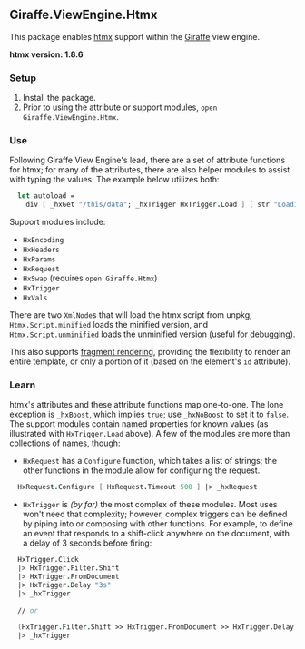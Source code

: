 ## Giraffe.ViewEngine.Htmx

This package enables [htmx](https://htmx.org) support within the [Giraffe](https://giraffe.wiki) view engine.

**htmx version: 1.8.6**

### Setup

1. Install the package.
2. Prior to using the attribute or support modules, `open Giraffe.ViewEngine.Htmx`.

### Use

Following Giraffe View Engine's lead, there are a set of attribute functions for htmx; for many of the attributes, there are also helper modules to assist with typing the values. The example below utilizes both:

```fsharp
  let autoload =
    div [ _hxGet "/this/data"; _hxTrigger HxTrigger.Load ] [ str "Loading..." ]
```

Support modules include:
- `HxEncoding`
- `HxHeaders`
- `HxParams`
- `HxRequest`
- `HxSwap` (requires `open Giraffe.Htmx`)
- `HxTrigger`
- `HxVals`

There are two `XmlNode`s that will load the htmx script from unpkg; `Htmx.Script.minified` loads the minified version, and `Htmx.Script.unminified` loads the unminified version (useful for debugging).

This also supports [fragment rendering](https://bitbadger.solutions/blog/2022/fragment-rendering-in-giraffe-view-engine.html), providing the flexibility to render an entire template, or only a portion of it (based on the element's `id` attribute).

### Learn

htmx's attributes and these attribute functions map one-to-one. The lone exception is `_hxBoost`, which implies `true`; use `_hxNoBoost` to set it to `false`. The support modules contain named properties for known values (as illustrated with `HxTrigger.Load` above). A few of the modules are more than collections of names, though:
- `HxRequest` has a `Configure` function, which takes a list of strings; the other functions in the module allow for configuring the request.

```fsharp
  HxRequest.Configure [ HxRequest.Timeout 500 ] |> _hxRequest 
```
- `HxTrigger` is _(by far)_ the most complex of these modules. Most uses won't need that complexity; however, complex triggers can be defined by piping into or composing with other functions. For example, to define an event that responds to a shift-click anywhere on the document, with a delay of 3 seconds before firing:

```fsharp
  HxTrigger.Click
  |> HxTrigger.Filter.Shift
  |> HxTrigger.FromDocument
  |> HxTrigger.Delay "3s"
  |> _hxTrigger
  
  // or
  
  (HxTrigger.Filter.Shift >> HxTrigger.FromDocument >> HxTrigger.Delay "3s") HxTrigger.Click
  |> _hxTrigger
```

